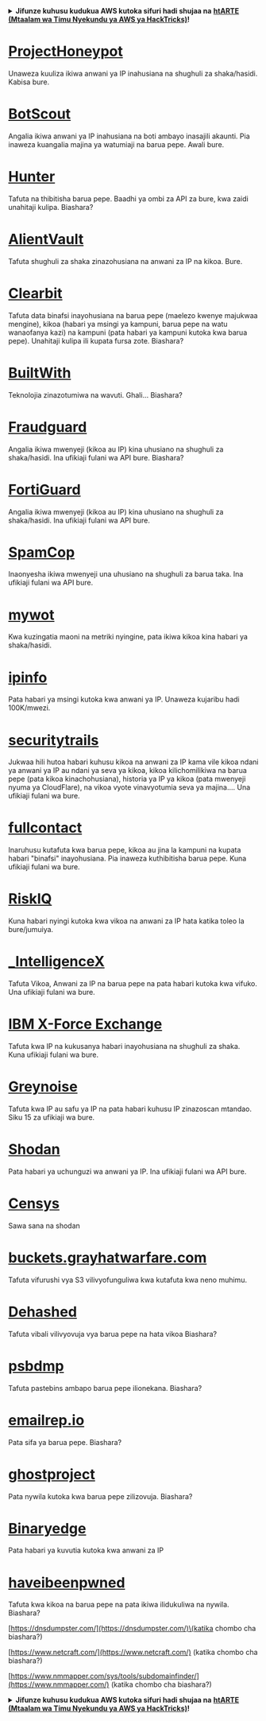 <details>

<summary><strong>Jifunze kuhusu kudukua AWS kutoka sifuri hadi shujaa na</strong> <a href="https://training.hacktricks.xyz/courses/arte"><strong>htARTE (Mtaalam wa Timu Nyekundu ya AWS ya HackTricks)</strong></a><strong>!</strong></summary>

Njia nyingine za kusaidia HackTricks:

* Ikiwa unataka kuona **kampuni yako inatangazwa katika HackTricks** au **kupakua HackTricks kwa PDF** Angalia [**MPANGO WA KUJIUNGA**](https://github.com/sponsors/carlospolop)!
* Pata [**swag rasmi ya PEASS & HackTricks**](https://peass.creator-spring.com)
* Gundua [**The PEASS Family**](https://opensea.io/collection/the-peass-family), mkusanyiko wetu wa kipekee wa [**NFTs**](https://opensea.io/collection/the-peass-family)
* **Jiunge na** 💬 [**Kikundi cha Discord**](https://discord.gg/hRep4RUj7f) au [**kikundi cha telegram**](https://t.me/peass) au **tufuate** kwenye **Twitter** 🐦 [**@hacktricks_live**](https://twitter.com/hacktricks_live)**.**
* **Shiriki mbinu zako za kudukua kwa kuwasilisha PRs kwa** [**HackTricks**](https://github.com/carlospolop/hacktricks) na [**HackTricks Cloud**](https://github.com/carlospolop/hacktricks-cloud) repos za github.

</details>


# [ProjectHoneypot](https://www.projecthoneypot.org/)

Unaweza kuuliza ikiwa anwani ya IP inahusiana na shughuli za shaka/hasidi. Kabisa bure.

# [**BotScout**](http://botscout.com/api.htm)

Angalia ikiwa anwani ya IP inahusiana na boti ambayo inasajili akaunti. Pia inaweza kuangalia majina ya watumiaji na barua pepe. Awali bure.

# [Hunter](https://hunter.io/)

Tafuta na thibitisha barua pepe.
Baadhi ya ombi za API za bure, kwa zaidi unahitaji kulipa.
Biashara?

# [AlientVault](https://otx.alienvault.com/api)

Tafuta shughuli za shaka zinazohusiana na anwani za IP na kikoa. Bure.

# [Clearbit](https://dashboard.clearbit.com/)

Tafuta data binafsi inayohusiana na barua pepe \(maelezo kwenye majukwaa mengine\), kikoa \(habari ya msingi ya kampuni, barua pepe na watu wanaofanya kazi\) na kampuni \(pata habari ya kampuni kutoka kwa barua pepe\).
Unahitaji kulipa ili kupata fursa zote.
Biashara?

# [BuiltWith](https://builtwith.com/)

Teknolojia zinazotumiwa na wavuti. Ghali...
Biashara?

# [Fraudguard](https://fraudguard.io/)

Angalia ikiwa mwenyeji \(kikoa au IP\) kina uhusiano na shughuli za shaka/hasidi. Ina ufikiaji fulani wa API bure.
Biashara?

# [FortiGuard](https://fortiguard.com/)

Angalia ikiwa mwenyeji \(kikoa au IP\) kina uhusiano na shughuli za shaka/hasidi. Ina ufikiaji fulani wa API bure.

# [SpamCop](https://www.spamcop.net/)

Inaonyesha ikiwa mwenyeji una uhusiano na shughuli za barua taka. Ina ufikiaji fulani wa API bure.

# [mywot](https://www.mywot.com/)

Kwa kuzingatia maoni na metriki nyingine, pata ikiwa kikoa kina habari ya shaka/hasidi.

# [ipinfo](https://ipinfo.io/)

Pata habari ya msingi kutoka kwa anwani ya IP. Unaweza kujaribu hadi 100K/mwezi.

# [securitytrails](https://securitytrails.com/app/account)

Jukwaa hili hutoa habari kuhusu kikoa na anwani za IP kama vile kikoa ndani ya anwani ya IP au ndani ya seva ya kikoa, kikoa kilichomilikiwa na barua pepe \(pata kikoa kinachohusiana\), historia ya IP ya kikoa \(pata mwenyeji nyuma ya CloudFlare\), na vikoa vyote vinavyotumia seva ya majina....
Una ufikiaji fulani wa bure.

# [fullcontact](https://www.fullcontact.com/)

Inaruhusu kutafuta kwa barua pepe, kikoa au jina la kampuni na kupata habari "binafsi" inayohusiana. Pia inaweza kuthibitisha barua pepe. Kuna ufikiaji fulani wa bure.

# [RiskIQ](https://www.spiderfoot.net/documentation/)

Kuna habari nyingi kutoka kwa vikoa na anwani za IP hata katika toleo la bure/jumuiya.

# [\_IntelligenceX](https://intelx.io/)

Tafuta Vikoa, Anwani za IP na barua pepe na pata habari kutoka kwa vifuko. Una ufikiaji fulani wa bure.

# [IBM X-Force Exchange](https://exchange.xforce.ibmcloud.com/)

Tafuta kwa IP na kukusanya habari inayohusiana na shughuli za shaka. Kuna ufikiaji fulani wa bure.

# [Greynoise](https://viz.greynoise.io/)

Tafuta kwa IP au safu ya IP na pata habari kuhusu IP zinazoscan mtandao. Siku 15 za ufikiaji wa bure.

# [Shodan](https://www.shodan.io/)

Pata habari ya uchunguzi wa anwani ya IP. Ina ufikiaji fulani wa API bure.

# [Censys](https://censys.io/)

Sawa sana na shodan

# [buckets.grayhatwarfare.com](https://buckets.grayhatwarfare.com/)

Tafuta vifurushi vya S3 vilivyofunguliwa kwa kutafuta kwa neno muhimu.

# [Dehashed](https://www.dehashed.com/data)

Tafuta vibali vilivyovuja vya barua pepe na hata vikoa
Biashara?

# [psbdmp](https://psbdmp.ws/)

Tafuta pastebins ambapo barua pepe ilionekana. Biashara?

# [emailrep.io](https://emailrep.io/key)

Pata sifa ya barua pepe. Biashara?

# [ghostproject](https://ghostproject.fr/)

Pata nywila kutoka kwa barua pepe zilizovuja. Biashara?

# [Binaryedge](https://www.binaryedge.io/)

Pata habari ya kuvutia kutoka kwa anwani za IP

# [haveibeenpwned](https://haveibeenpwned.com/)

Tafuta kwa kikoa na barua pepe na pata ikiwa ilidukuliwa na nywila. Biashara?

[https://dnsdumpster.com/](https://dnsdumpster.com/)\(katika chombo cha biashara?\)

[https://www.netcraft.com/](https://www.netcraft.com/) \(katika chombo cha biashara?\)

[https://www.nmmapper.com/sys/tools/subdomainfinder/](https://www.nmmapper.com/) \(katika chombo cha biashara?\)



<details>

<summary><strong>Jifunze kuhusu kudukua AWS kutoka sifuri hadi shujaa na</strong> <a href="https://training.hacktricks.xyz/courses/arte"><strong>htARTE (Mtaalam wa Timu Nyekundu ya AWS ya HackTricks)</strong></a><strong>!</strong></summary>

Njia nyingine za kusaidia HackTricks:

* Ikiwa unataka kuona **kampuni yako inatangazwa katika HackTricks** au **kupakua HackTricks kwa PDF** Angalia [**MPANGO WA KUJIUNGA**](https://github.com/sponsors/carlospolop)!
* Pata [**swag rasmi ya PEASS & HackTricks**](https://peass.creator-spring.com)
* Gundua [**The PEASS Family**](https://opensea.io/collection/the-peass-family), mkusanyiko wetu wa kipekee wa [**NFTs**](https://opensea.io/collection/the-peass-family)
* **Jiunge na** 💬 [**Kikundi cha Discord**](https://discord.gg/hRep4RUj7f) au [**kikundi cha telegram**](https://t.me/peass) au **tufuate** kwenye **Twitter** 🐦 [**@hacktricks_live**](https://twitter.com/hacktricks_live)**.**
* **Shiriki mbinu zako za kudukua kwa kuwasilisha PRs kwa** [**HackTricks**](https://github.com/carlospolop/hacktricks) na [**HackTricks Cloud**](https://github.com/carlospolop/hacktricks-cloud) repos za github.

</details>
